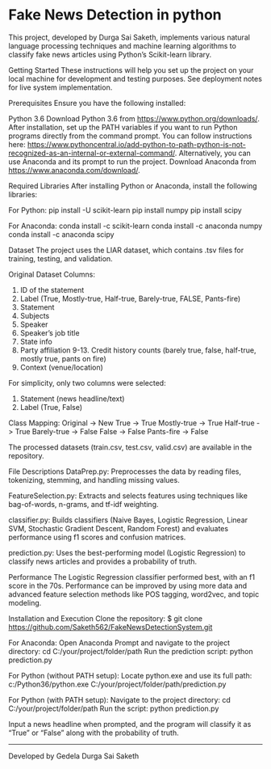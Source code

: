 <h1>Fake News Detection in python</h1>

This project, developed by Durga Sai Saketh, implements various natural language processing techniques and machine learning algorithms to classify fake news articles using Python’s Scikit-learn library.

Getting Started
These instructions will help you set up the project on your local machine for development and testing purposes. See deployment notes for live system implementation.

Prerequisites
Ensure you have the following installed:

Python 3.6
Download Python 3.6 from https://www.python.org/downloads/. After installation, set up the PATH variables if you want to run Python programs directly from the command prompt. You can follow instructions here: https://www.pythoncentral.io/add-python-to-path-python-is-not-recognized-as-an-internal-or-external-command/.
Alternatively, you can use Anaconda and its prompt to run the project. Download Anaconda from https://www.anaconda.com/download/.

Required Libraries
After installing Python or Anaconda, install the following libraries:

For Python:
pip install -U scikit-learn
pip install numpy
pip install scipy

For Anaconda:
conda install -c scikit-learn
conda install -c anaconda numpy
conda install -c anaconda scipy

Dataset
The project uses the LIAR dataset, which contains .tsv files for training, testing, and validation.

Original Dataset Columns:
1. ID of the statement
2. Label (True, Mostly-true, Half-true, Barely-true, FALSE, Pants-fire)
3. Statement
4. Subjects
5. Speaker
6. Speaker’s job title
7. State info
8. Party affiliation
9-13. Credit history counts (barely true, false, half-true, mostly true, pants on fire)
14. Context (venue/location)

For simplicity, only two columns were selected:
1. Statement (news headline/text)
2. Label (True, False)

Class Mapping:
Original -> New
True -> True
Mostly-true -> True
Half-true -> True
Barely-true -> False
False -> False
Pants-fire -> False

The processed datasets (train.csv, test.csv, valid.csv) are available in the repository.

File Descriptions
DataPrep.py: Preprocesses the data by reading files, tokenizing, stemming, and handling missing values.

FeatureSelection.py: Extracts and selects features using techniques like bag-of-words, n-grams, and tf-idf weighting.

classifier.py: Builds classifiers (Naive Bayes, Logistic Regression, Linear SVM, Stochastic Gradient Descent, Random Forest) and evaluates performance using f1 scores and confusion matrices.

prediction.py: Uses the best-performing model (Logistic Regression) to classify news articles and provides a probability of truth.

Performance
The Logistic Regression classifier performed best, with an f1 score in the 70s. Performance can be improved by using more data and advanced feature selection methods like POS tagging, word2vec, and topic modeling.

Installation and Execution
Clone the repository:
$ git clone https://github.com/Saketh562/FakeNewsDetectionSystem.git

For Anaconda:
Open Anaconda Prompt and navigate to the project directory:
cd C:/your/project/folder/path
Run the prediction script:
python prediction.py

For Python (without PATH setup):
Locate python.exe and use its full path:
c:/Python36/python.exe C:/your/project/folder/path/prediction.py

For Python (with PATH setup):
Navigate to the project directory:
cd C:/your/project/folder/path
Run the script:
python prediction.py

Input a news headline when prompted, and the program will classify it as “True” or “False” along with the probability of truth.

<hr>

Developed by Gedela Durga Sai Saketh
